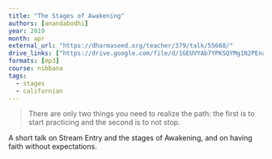 ```yaml
---
title: "The Stages of Awakening"
authors: [anandabodhi]
year: 2019
month: apr
external_url: "https://dharmaseed.org/teacher/379/talk/55668/"
drive_links: ["https://drive.google.com/file/d/1GEUVYAb7YPKSQYMg1N2PEnaWsnWsvdEh/view?usp=drivesdk"]
formats: [mp3]
course: nibbana
tags:
  - stages
  - californian
---
```


> There are only two things you need to  realize the path: the first is to start practicing and the second is to not stop.
    
A short talk on Stream Entry and the stages of Awakening, and on having faith without expectations.


